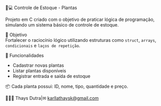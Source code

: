 🌱💻 Controle de Estoque - Plantas

 Projeto em C criado com o objetivo de praticar lógica de programação,
 simulando um sistema básico de controle de estoque.

🧠 Objetivo  
 Fortalecer o raciocínio lógico utilizando estruturas
 como `struct`, `arrays`, `condicionais` e `laços de repetição`.

🔧 Funcionalidades  
- Cadastrar novas plantas  
- Listar plantas disponíveis  
- Registrar entrada e saída de estoque

📦 Cada planta possui: ID, nome, tipo, quantidade e preço.

👩🏻‍💻 Thays Dutra|✉︎ karllathaysk@gmail.com

